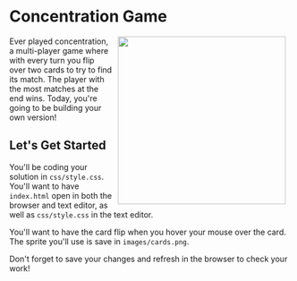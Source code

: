 # Concentration Game

<img src="https://s3.amazonaws.com/after-school-assets/concentration.jpg" hspace="10" align="right" width="300px">

Ever played concentration, a multi-player game where with every turn you flip over two cards to try to find its match. The player with the most matches at the end wins. Today, you're going to be building your own version!

## Let's Get Started

You'll be coding your solution in `css/style.css`. You'll want to have `index.html` open in both the browser and text editor, as well as `css/style.css` in the text editor.

You'll want to have the card flip when you hover your mouse over the card. The sprite you'll use is save in `images/cards.png`.

Don't forget to save your changes and refresh in the browser to check your work!

